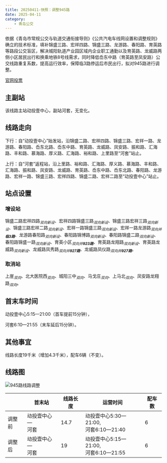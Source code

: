 ```yaml
---
title: 20250411-快照：调整945路
date: 2025-04-11
category:
    - 青岛公交
---
```


依据《青岛市常规公交与轨道交通衔接导则》《公共汽电车线网设置和调整规则》确立的技术标准，填补锦盛三路、宏祥四路、锦盛三路、龙游路、春阳路、育英路等路段公交盲区，解决城阳轨道产业园区域内企业职工通勤以及育英路、龙威路两侧小区居民出行和换乘地铁8号线需求，同时降低岙东中路（育英路至凤安路）公交线路重复系数，提高运行效率，保障临3路停运后市民出行，拟对945路进行调整。

[官网投票](https://qdcykg.net/xlghDetails?newsId=1910563672464429056)

<!-- more -->

## 主副站

该线路主站动投壹中心，副站河套，无变化。

## 线路走向

下行：自“动投壹中心”始发站，沿锦盛二路、宏祥四路、锦盛三路、宏祥一路、龙游路、春阳路、岙东北路、岙东中路、育英路、龙威路、凤安路、振和路、汇海路、丰和路、慕海路、厚义路、汇海路、裕和路、上里路至“河套”站止。

上行：自“河套”返程站，沿上里路、裕和路、汇海路、厚义路、慕海路、丰和路、汇海路、振和路、凤安路、龙威路、育英路、岙东中路、岙东北路、春阳路、龙游路、宏祥一路、锦盛三路、宏祥四路、锦盛二路、宏祥二路至“动投壹中心”站止。

## 站点设置

### 增设站
锦盛二路宏祥四路<sub>_双向新设_</sub>、宏祥四路锦盛三路<sub>_双向新设_</sub>、锦盛三路宏祥三路<sub>_双向新设_</sub>、锦盛三路宏祥二路<sub>_双向新设_</sub>、宏祥一路锦盛三路<sub>_双向新设_</sub>、宏祥一路龙游路<sub>_双向并**临3路**_</sub>、龙游路春阳路<sub>_双向新设_</sub>、春阳路锦博路<sub>_双向新设_</sub>、春阳路锦盛二路<sub>_双向新设_</sub>、春阳路锦盛一路<sub>_双向新设_</sub>、育英小区<sub>_双向并**923路**_</sub>、育英路龙翔路<sub>_双向新设_</sub>、育英路龙威路<sub>_双向新设_</sub>、龙威路凤秀路<sub>_双向并**927路**_</sub>、龙威路凤仪路<sub>_双向并**927路**_</sub>。

### 取消站
上崖<sub>_双向_</sub>、北大医院西<sub>_双向_</sub>、城阳三中<sub>_双向_</sub>、马戈庄<sub>_双向_</sub>、上马北<sub>_双向_</sub>、凤安路龙翔路<sub>_双向_</sub>。

## 首末车时间

动投壹中心5:15—21:00（首车提前15分钟），

河套6:10—21:55（末车延后15分钟）。

## 其他事宜

线路长度19千米（增加4.3千米），配车6辆（不变）。

## 线路图

![945路线路调整](https://www.qdcykg.com:9089/system/file/v1/downloadFile?fileId=1910562904449617920)

|      |首末站|线路长度|运营时间|配车数|
|------|------|-------|--------|-----|
|调整前|动投壹中心—<br>河套|14.7|动投壹中心5:30—21:00,<br>河套6:10—21:40|6|
|调整后|动投壹中心—<br>河套|19|动投壹中心5:15—21:00,<br>河套6:10—21:55|6|